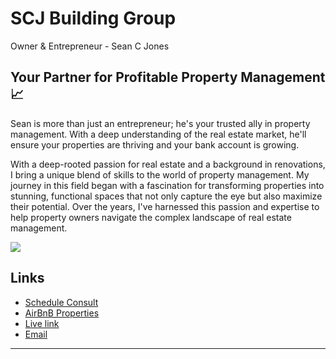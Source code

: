 # SCJ Building Group

Owner & Entrepreneur - Sean C Jones

## Your Partner for Profitable Property Management 📈

Sean is more than just an entrepreneur; he's your trusted ally in property management. With a deep understanding of the real estate market, he'll ensure your properties are thriving and your bank account is growing.

With a deep-rooted passion for real estate and a background in renovations, I bring a unique blend of skills to the world of property management. My journey in this field began with a fascination for transforming properties into stunning, functional spaces that not only capture the eye but also maximize their potential. Over the years, I've harnessed this passion and expertise to help property owners navigate the complex landscape of real estate management.

![](https://res.cloudinary.com/codelikeagirl29/image/upload/v1697040014/projects/Makaan_-_Real_Estate_HTML_Template_po44rz.png)

## Links

- [Schedule Consult](https://calendly.com/seancjones)
- [AirBnB Properties](https://www.airbnb.com/rooms/678361298307714130)
- [Live link](https://scjbuildinggroup.com/)
- [Email](mailto:seancjones81@gmail.com)

---
